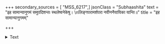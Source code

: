 +++
secondary_sources = [ "MSS_6217",]
jsonClass = "Subhaashita"
text = "इह सामान्यानुगमं समुपदिशन्तः स्थलेष्वनेकेषु।  \nलिङ्गपरामर्शपरा नवीननैयायिका यान्ति॥"
title = "इह सामान्यानुगमम्"

+++

<details><summary>Text</summary>

इह सामान्यानुगमं समुपदिशन्तः स्थलेष्वनेकेषु।  
लिङ्गपरामर्शपरा नवीननैयायिका यान्ति॥
</details>
